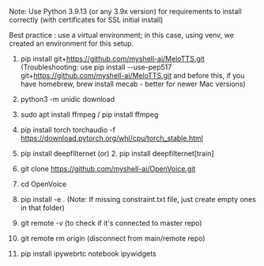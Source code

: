 Note: Use Python 3.9.13 (or any 3.9x version) for requirements to install correctly (with certificates for SSL initial install)

Best practice : use a virtual environment; in this case, using venv, we created an environment for this setup.

1. pip install git+https://github.com/myshell-ai/MeloTTS.git
(Troubleshooting: use pip install --use-pep517 git+https://github.com/myshell-ai/MeloTTS.git
and before this, if you have homebrew, brew install mecab - better for newer Mac versions)
2. python3 -m unidic download
3. sudo apt install ffmpeg / pip install ffmpeg

1. pip install torch torchaudio -f https://download.pytorch.org/whl/cpu/torch_stable.html
2. pip install deepfilternet
(or) 2. pip install deepfilternet[train]

1. git clone https://github.com/myshell-ai/OpenVoice.git
2. cd OpenVoice
3. pip install -e .
(Note: If missing constraint.txt file, just create empty ones in that folder)
4. git remote -v (to check if it's connected to master repo)
5. git remote rm origin (disconnect from main/remote repo)

1. pip install ipywebrtc notebook ipywidgets


